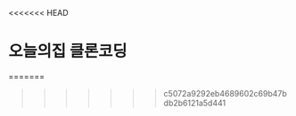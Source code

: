 <<<<<<< HEAD

# 오늘의집 클론코딩

=======

<!-- # 오늘의집 클론코딩
>>>>>>> c5072a9292eb4689602c69b47bdb2b6121a5d441
> 난이도는 5점 만점

## 공통 영역

### 앱 안내 팝업

- 앱 안내 팝업을 닫으면(모바일웹으로 볼게요) 24시간 뒤에 해당 팝업이 다시 나오도록 하고, 24시간 안에는 해당 팝업이 안나오도록 해주세요.(3점)

## 헤더 영역

### 요구사항

- GNB를 클릭할 때마다 해당 메뉴가 활성화(Active)되도록 해주세요.(3점)

### 앞으로 요구할 사항(미리 생각해 보세요)

- 메인메뉴 클릭시 왼쪽에서 슬라이드 메뉴가 나오도록 해주세요.(3점)
- 검색 버튼 클릭시 검색 팝업이 나오도록 해주세요.(2점)
- 장바구니 클릭시 장바구니 팝업이 나오도록 해주세요.(2점)

## 메인 영역

### 슬라이드 메뉴

- 주석표시된 슬라이드 배너를 구현해주세요.(4점)
  - 왼쪽에서 오른쪽으로 슬라이드되도록 해주세요.
  - 일정 시간(5초)가 지나면 자동으로 슬라이드 되도록 해주세요.
  - 무한 슬라이드를 구현해주세요.(슬라이드 마지막 > 처음으로)

### 비주얼 메뉴

- 각 클릭시 해당 페이지로 이동시켜 주세요.(1점)
  - 페이지는 임시로 생성해 주시고 라우터를 사용해주세요.

### 공간활용/옷장/리뷰 리스트

- 각 데이터를 받아서 알맞게 구성해 주세요.(2점)
- 데이터에 맞게 클립(NEW)를 구성해주세요.(1점)
- 데이터가 없거나 오류가 나면 예외처리와 화면을 만들어 주세요.(2점)
- 각 썸네일의 북마크 기능을 구현해주세요.(3점)
  - 북마크의 체크 히스토리는 로컬 스토리지에 각 관리되도록 저장해주세요.

### 오늘의 딜 리스트

- 각 데이터를 받아서 알맞게 구성해 주세요.(4점)
  - 퍼블리싱된 데이터 포멧에 맞게 함수를 따로 만들어 관리해주세요.
- 썸네일 왼쪽 상단에 카운터 기능을 만들어주세요.(4점)
  - 금일 24시 기준으로 만들어주세요.

## 푸터 영역
<<<<<<< HEAD

- 전화번호 클릭했을 때 전화가 되도록 구현해 주세요.
=======
* 전화번호 클릭했을 때 전화가 되도록 구현해 주세요. -->

> > > > > > > c5072a9292eb4689602c69b47bdb2b6121a5d441
